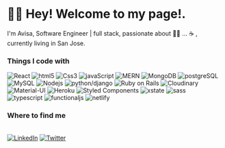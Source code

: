 
<h1>🙋‍♀️ Hey! Welcome to my page!.</h1>
<p>I'm Avisa, Software Engineer | full stack, passionate about 👩‍💻 ... ☕️ , currently living in San Jose.</p>
<h3>Things I code with</h3>
<p>
  <img alt="React" src="https://img.shields.io/badge/-React-45b8d8?style=flat-square&logo=react&logoColor=white" />
  <img alt="html5" src="https://img.shields.io/badge/-HTML5-E34F26?style=flat-square&logo=html5&logoColor=white" />
  <img alt="Css3" src="https://img.shields.io/badge/-CSS3-green" />
  <img alt="javaScript" src="https://img.shields.io/badge/-JavaScript-important" />
  <img alt="MERN" src="https://img.shields.io/badge/-MERN-red" />
  <img alt="MongoDB" src="https://img.shields.io/badge/-MongoDB-13aa52?style=flat-square&logo=mongodb&logoColor=white" />
  <img alt="postgreSQL" src="https://img.shields.io/badge/-PostgreSQL-yellowgreen" />
  <img alt="MySQL" src="https://img.shields.io/badge/-MySQL-orange" />
  <img alt="Nodejs" src="https://img.shields.io/badge/-Nodejs-43853d?style=flat-square&logo=Node.js&logoColor=white" />
  <img alt="python/django" src="https://img.shields.io/badge/-Python%2FDjango-yellow" />
  <img alt="Ruby on Rails" src="https://img.shields.io/badge/-Ruby%20on%20Rails-critical" />
  <img alt="Cloudinary" src="https://img.shields.io/badge/-Cloudinary-blue"/>
  <img alt="Material-UI" src="https://img.shields.io/badge/-Material--UI%20%26%20Materialize-orange"/>
  <img alt="Heroku" src="https://img.shields.io/badge/-Heroku-430098?style=flat-square&logo=heroku&logoColor=white" />
  <img alt="Styled Components" src="https://img.shields.io/badge/-Styled_Components-db7092?style=flat-square&logo=styled-components&logoColor=white" />
  <img alt="xstate" src="https://img.shields.io/badge/-xstate-red" />
  <img alt="sass" src="https://img.shields.io/badge/-sass-orange" />
   <img alt="typescript" src="https://img.shields.io/badge/-typescript-green" />
   <img alt="functionaljs" src="https://img.shields.io/badge/-Functional%20JS-yellowgreen" />
  <img alt="netlify" src="https://img.shields.io/badge/-Netlify-success" />
</p>

<h3>Where to find me</h3>
<p><br/><a href="https://www.linkedin.com/in/avisa-a-poshtkouhi/" target="_blank"><img alt="LinkedIn" src="https://img.shields.io/badge/linkedin-%230077B5.svg?&style=for-the-badge&logo=linkedin&logoColor=white" /></a> <a href="https://twitter.com/AvisaAp" target="_blank"><img alt="Twitter" src="https://img.shields.io/badge/twitter-%231DA1F2.svg?&style=for-the-badge&logo=twitter&logoColor=white" /></a>
</p>
